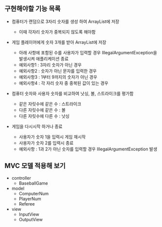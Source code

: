 ## 구현해야할 기능 목록

- 컴퓨터가 랜덤으로 3자리 숫자를 생성 하여 ArrayList에 저장
  - 이때 각자리 숫자가 중복되지 않도록 해야함  


- 게임 플레이어에게 숫자 3개를 받아 ArrayList에 저장
    - 아래 사항에 포함된 수를 사용자가 입력할 경우 IllegalArgumentException을 발생시켜 애플리케이션 종료
    - 예외사항1 : 3자리 숫자가 아닌 경우
    - 예외사항2 : 숫자가 아닌 문자를 입력한 경우
    - 예외사항3 : 1부터 9까지의 숫자가 아닌 경우
    - 예외사항4 : 각 자리 숫자 중 중복된 값이 있는 경우


- 컴퓨터 숫자와 사용자 숫자를 비교하여 낫싱, 볼, 스트라이크를 평가함
  - 같은 자릿수에 같은 수 : 스트라이크 
  - 다른 자릿수에 같은 수 : 볼
  - 다른 자릿수에 다른 수 : 낫싱


- 게임을 다시시작 하거나 종료
  - 사용자가 숫자 1을 입력시 게임 재시작
  - 사용자가 숫자 2를 입력시 종료
  - 예외사항 : 1과 2가 아닌 숫자를 입력할 경우 IllegalArgumentException 발생

## MVC 모델 적용해 보기
- controller 
  - BaseballGame
- model
  - ComputerNum
  - PlayerNum
  - Referee
- view
  - InputView
  - OutputView
